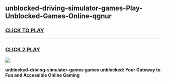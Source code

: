 
## unblocked-driving-simulator-games-Play-Unblocked-Games-Online-qgnur
<h3>
<a href="https://premium76.site?title=unblocked-driving-simulator-games&ref=25A">CLICK TO PLAY</a></h3>
<hr>

<h3>
<a href="https://premium76.site?title=unblocked-driving-simulator-games&ref=25A">CLICK 2 PLAY</a>
  
</h3>

<a href="https://premium76.site?title=unblocked-driving-simulator-games&ref=25A"><img src="https://clearcache.store/games.png"></a>


**unblocked-driving-simulator-games games unblocked: Your Gateway to Fun and Accessible Online Gaming**

